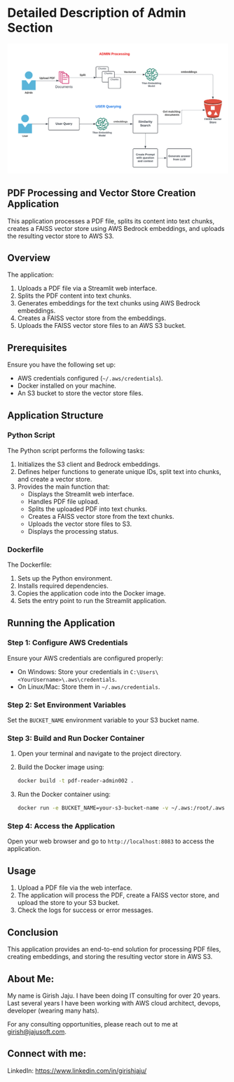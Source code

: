 # Detailed Description of Admin Section

![Architecture](ChatBot-architecture.png)

## PDF Processing and Vector Store Creation Application

This application processes a PDF file, splits its content into text chunks, creates a FAISS vector store using AWS Bedrock embeddings, and uploads the resulting vector store to AWS S3.

## Overview

The application:

1. Uploads a PDF file via a Streamlit web interface.
2. Splits the PDF content into text chunks.
3. Generates embeddings for the text chunks using AWS Bedrock embeddings.
4. Creates a FAISS vector store from the embeddings.
5. Uploads the FAISS vector store files to an AWS S3 bucket.

## Prerequisites

Ensure you have the following set up:

- AWS credentials configured (`~/.aws/credentials`).
- Docker installed on your machine.
- An S3 bucket to store the vector store files.

## Application Structure

### Python Script

The Python script performs the following tasks:

1. Initializes the S3 client and Bedrock embeddings.
2. Defines helper functions to generate unique IDs, split text into chunks, and create a vector store.
3. Provides the main function that:
   - Displays the Streamlit web interface.
   - Handles PDF file upload.
   - Splits the uploaded PDF into text chunks.
   - Creates a FAISS vector store from the text chunks.
   - Uploads the vector store files to S3.
   - Displays the processing status.

### Dockerfile

The Dockerfile:

1. Sets up the Python environment.
2. Installs required dependencies.
3. Copies the application code into the Docker image.
4. Sets the entry point to run the Streamlit application.

## Running the Application

### Step 1: Configure AWS Credentials

Ensure your AWS credentials are configured properly:

- On Windows: Store your credentials in `C:\Users\<YourUsername>\.aws\credentials`.
- On Linux/Mac: Store them in `~/.aws/credentials`.

### Step 2: Set Environment Variables

Set the `BUCKET_NAME` environment variable to your S3 bucket name.

### Step 3: Build and Run Docker Container

1. Open your terminal and navigate to the project directory.
2. Build the Docker image using:

   ```sh
   docker build -t pdf-reader-admin002 .
   ```

3. Run the Docker container using:

   ```sh
   docker run -e BUCKET_NAME=your-s3-bucket-name -v ~/.aws:/root/.aws -p 8083:8083 -it pdf-reader-admin002
   ```

### Step 4: Access the Application

Open your web browser and go to `http://localhost:8083` to access the application.

## Usage

1. Upload a PDF file via the web interface.
2. The application will process the PDF, create a FAISS vector store, and upload the store to your S3 bucket.
3. Check the logs for success or error messages.

## Conclusion

This application provides an end-to-end solution for processing PDF files, creating embeddings, and storing the resulting vector store in AWS S3.

## About Me:

My name is Girish Jaju. I have been doing IT consulting for over 20 years. Last several years I have been working with AWS cloud architect, devops, developer (wearing many hats).

For any consulting opportunities, please reach out to me at girish@jajusoft.com.

## Connect with me:

LinkedIn: https://www.linkedin.com/in/girishjaju/
